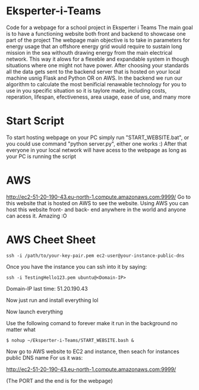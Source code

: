 # Eksperter-i-Teams
Code for a webpage for a school project in Eksperter i Teams
The main goal is to have a functioning website both front and backend to showcase one part of the project
The webpage main objective is to take in parameters for energy usage that an offshore energy grid would require to sustain long mission in the sea withouth drawing energy from the main electrical network. This way it alows for a flexeble and expandable system in though situations where one might not have power.
After choosing your standards all the data gets sent to the backend server that is hosted on your local machine usnig Flask and Python OR on AWS. In the backend we run our algorithm to calculate the most benificial renawable technology for you to use in you specific situation so it is taylore made, including costs, reperation, lifespan, efectiveness, area usage, ease of use, and many more

# Start Script
To start hosting webpage on your PC simply run "START_WEBSITE.bat", or you could use command "python server.py", either one works :)
After that everyone in your local network will have acess to the webpage as long as your PC is running the script

# AWS
http://ec2-51-20-190-43.eu-north-1.compute.amazonaws.com:9999/
Go to this website that is hosted on AWS to see the website. Using AWS you can host this website front- and back- end anywhere in the world and anyone can acess it. Amazing :O

# AWS Cheet Sheet

```
ssh -i /path/to/your-key-pair.pem ec2-user@your-instance-public-dns
```

Once you have the instance you can ssh into it by saying:

```
ssh -i TestingHello123.pem ubuntu@<Domain-IP>
```

Domain-IP last time: 51.20.190.43

Now just run and install everything lol

Now launch everything

Use the following comand to forever make it run in the background no matter what

```
$ nohup ~/Eksperter-i-Teams/START_WEBSITE.bash &
```

Now go to AWS website to EC2 and instance, then seach for instances public DNS name
For us it was:

http://ec2-51-20-190-43.eu-north-1.compute.amazonaws.com:9999/

(The PORT and the end is for the webpage)
